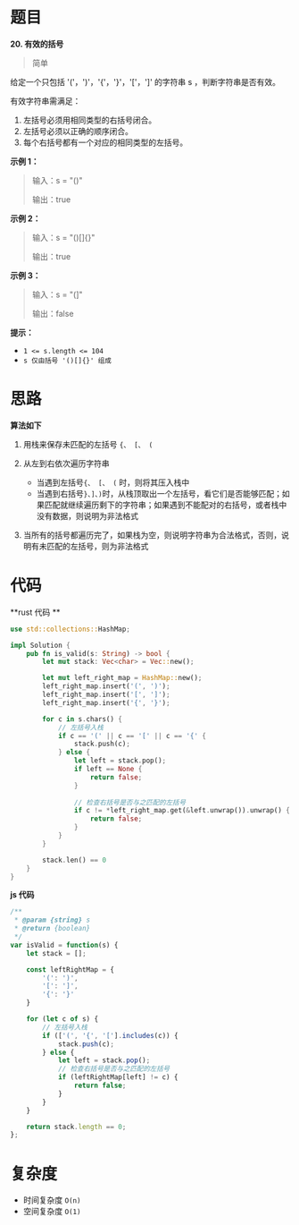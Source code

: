 # 题目
**20. 有效的括号**
> 简单

给定一个只包括 '('，')'，'{'，'}'，'['，']' 的字符串 s ，判断字符串是否有效。



有效字符串需满足：
1. 左括号必须用相同类型的右括号闭合。
2. 左括号必须以正确的顺序闭合。
3. 每个右括号都有一个对应的相同类型的左括号。



**示例 1：**
>输入：s = "()"
>
>输出：true

**示例 2：**
>输入：s = "()[]{}"
>
> 输出：true

**示例 3：**
>输入：s = "(]"
>
>输出：false

**提示：**
* `1 <= s.length <= 104`
* `s 仅由括号 '()[]{}' 组成`



# 思路

**算法如下**

1. 用栈来保存未匹配的左括号 `{、 [、 (` 

2. 从左到右依次遍历字符串
   * 当遇到左括号`{、 [、 (` 时，则将其压入栈中
   * 当遇到右括号`}、]、)`时，从栈顶取出一个左括号，看它们是否能够匹配；如果匹配就继续遍历剩下的字符串；如果遇到不能配对的右括号，或者栈中没有数据，则说明为非法格式
3. 当所有的括号都遍历完了，如果栈为空，则说明字符串为合法格式，否则，说明有未匹配的左括号，则为非法格式



# 代码

**rust 代码 **

```rust
use std::collections::HashMap;

impl Solution {
    pub fn is_valid(s: String) -> bool {
        let mut stack: Vec<char> = Vec::new();

        let mut left_right_map = HashMap::new();
        left_right_map.insert('(', ')');
        left_right_map.insert('[', ']');
        left_right_map.insert('{', '}');

        for c in s.chars() {
            // 左括号入栈
            if c == '(' || c == '[' || c == '{' {
                stack.push(c);
            } else {
                let left = stack.pop();
                if left == None {
                    return false;
                }
                
                // 检查右括号是否与之匹配的左括号
                if c != *left_right_map.get(&left.unwrap()).unwrap() {
                    return false;
                }
            }
        }

        stack.len() == 0
    }
}
```

**js 代码**

```js
/**
 * @param {string} s
 * @return {boolean}
 */
var isValid = function(s) {
    let stack = [];

    const leftRightMap = {
        '(': ')',
        '[': ']',
        '{': '}'
    }

    for (let c of s) {
        // 左括号入栈
        if (['(', '{', '['].includes(c)) {
            stack.push(c);
        } else {
            let left = stack.pop();
            // 检查右括号是否与之匹配的左括号
            if (leftRightMap[left] != c) {
                return false;
            }
        }
    }

    return stack.length == 0;
};
```



# 复杂度

 * 时间复杂度 `O(n)`
 * 空间复杂度 `O(1)`